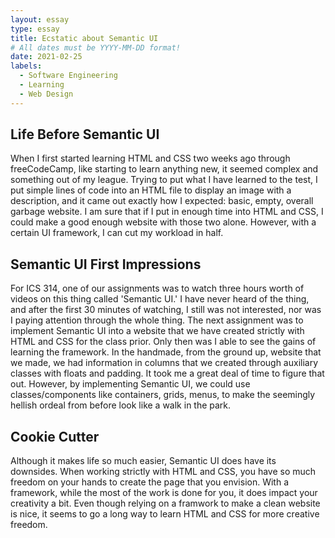 ```yaml
---
layout: essay
type: essay
title: Ecstatic about Semantic UI
# All dates must be YYYY-MM-DD format!
date: 2021-02-25
labels:
  - Software Engineering
  - Learning
  - Web Design
---
```


## Life Before Semantic UI
When I first started learning HTML and CSS two weeks ago through freeCodeCamp, like starting to learn anything new, it seemed complex and something out of my league. Trying to put what I have learned to the test, I put simple lines of code into an HTML file to display an image with a description, and it came out exactly how I expected: basic, empty, overall garbage website. I am sure that if I put in enough time into HTML and CSS, I could make a good enough website with those two alone. However, with a certain UI framework, I can cut my workload in half.

## Semantic UI First Impressions
For ICS 314, one of our assignments was to watch three hours worth of videos on this thing called 'Semantic UI.' I have never heard of the thing, and after the first 30 minutes of watching, I still was not interested, nor was I paying attention through the whole thing. The next assignment was to implement Semantic UI into a website that we have created strictly with HTML and CSS for the class prior. Only then was I able to see the gains of learning the framework. In the handmade, from the ground up, website that we made, we had information in columns that we created through auxiliary classes with floats and padding. It took me a great deal of time to figure that out. However, by implementing Semantic UI, we could use classes/components like containers, grids, menus, to make the seemingly hellish ordeal from before look like a walk in the park. 

## Cookie Cutter
Although it makes life so much easier, Semantic UI does have its downsides. When working strictly with HTML and CSS, you have so much freedom on your hands to create the page that you envision. With a framework, while the most of the work is done for you, it does impact your creativity a bit. Even though relying on a framwork to make a clean website is nice, it seems to go a long way to learn HTML and CSS for more creative freedom. 
